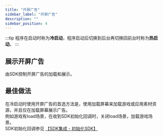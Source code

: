 ```yaml
---
title: "开屏广告"
sidebar_label: "开屏广告"
description: ""
sidebar_position: 4
---
```


:::tip
程序在启动时称为**冷启动**，程序启动后切换到后台再切换回前台时称为**热启动**。
:::

## 展示开屏广告
由SDK控制开屏广告的加载和展示。

## 最佳做法
在冷启动时使用开屏广告的首选方法是，使用加载屏幕来加载游戏或应用素材资源，并且仅在加载屏幕展示广告。<br/>例如游戏有load场景，在收到SDK初始化回调时，关闭load场景，加载游戏场景。<br/>SDK初始化回调参见 [【SDK集成 - 初始化SDK】](integration.md)

